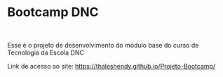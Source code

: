 <h1>Bootcamp DNC</h1><br>

Esse é o projeto de desenvolvimento do módulo base do curso de Tecnologia da Escola DNC

Link de acesso ao site: https://thaleshendy.github.io/Projeto-Bootcamp/
